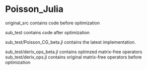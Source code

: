 # Poisson_Julia

original_src contains code before optimization

sub_test contains code after optimization

sub_test/Poisson_CG_beta.jl contains the latest implementation.

sub_test/deriv_ops_beta.jl contains optimzed matrix-free operators
sub_test/deriv_ops.jl contains original matrix-free operators before optimization


